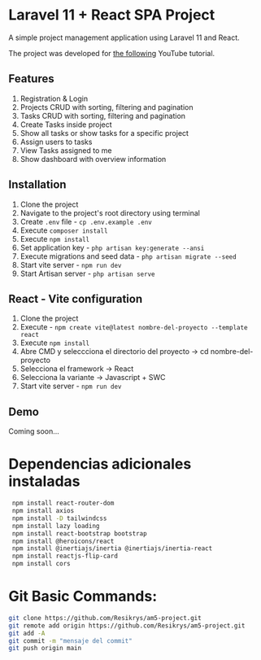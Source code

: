 # Laravel 11 + React SPA Project
A simple project management application using Laravel 11 and React.

The project was developed for [the following](https://youtu.be/VrQRa-afCAk) YouTube tutorial.

## Features
1. Registration & Login
2. Projects CRUD with sorting, filtering and pagination
3. Tasks CRUD with sorting, filtering and pagination
4. Create Tasks inside project
5. Show all tasks or show tasks for a specific project
6. Assign users to tasks
7. View Tasks assigned to me
8. Show dashboard with overview information

## Installation
1. Clone the project
2. Navigate to the project's root directory using terminal
3. Create `.env` file - `cp .env.example .env`
4. Execute `composer install`
5. Execute `npm install`
6. Set application key - `php artisan key:generate --ansi`
7. Execute migrations and seed data - `php artisan migrate --seed`
8. Start vite server - `npm run dev`
9. Start Artisan server - `php artisan serve`

## React - Vite configuration
1. Clone the project
2. Execute - `npm create vite@latest nombre-del-proyecto --template react`
3. Execute `npm install`
4. Abre CMD y seleccciona el directorio del proyecto -> cd nombre-del-proyecto
5. Selecciona el framework -> React
6. Selecciona la variante -> Javascript + SWC
7. Start vite server - `npm run dev`

## Demo
Coming soon...

# Dependencias adicionales instaladas

```sh
 npm install react-router-dom
 npm install axios
 npm install -D tailwindcss
 npm install lazy loading
 npm install react-bootstrap bootstrap
 npm install @heroicons/react
 npm install @inertiajs/inertia @inertiajs/inertia-react
 npm install reactjs-flip-card
 npm install cors
```

# Git Basic Commands:
```sh
git clone https://github.com/Resikrys/am5-project.git
git remote add origin https://github.com/Resikrys/am5-project.git
git add -A
git commit -m "mensaje del commit"
git push origin main
```